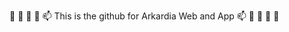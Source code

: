 👋 👀 🌱 💞️ 📫 This is the github for Arkardia Web and App 📫 💞️ 🌱 👀 👋 

<!---
Arkardia/Arkardia is a ✨ special ✨ repository because its `README.md` (this file) appears on your GitHub profile.
You can click the Preview link to take a look at your changes.
--->
